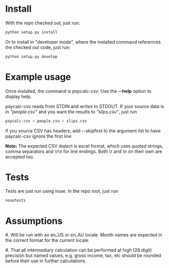 
# Install

With the repo checked out, just run:

```bash
python setup.py install
```

Or to install in "developer mode", where the installed command references the
checked out code, just run:

```bash
python setup.py develop
```

# Example usage

Once installed, the command is *paycalc-csv*. Use the **--help** option to
display help.

paycalc-csv reads from STDIN and writes to STDOUT. If your source data is in
*"people.csv"* and you want the results to *"slips.csv"*, just run

```bash
paycalc-csv < people.csv > slips.csv
```

If you source CSV has headers, add --skipfirst to the argument list to have
paycalc-csv ignore the first line.

**Note:** The expected CSV dialect is excel format, which uses quoted strings,
comma separators and \r\n for line endings. Both \r and \n on their own are
accepted too.

# Tests

Tests are just run using nose. In the repo root, just run

```bash
nosetests
```

# Assumptions

 #. Will be run with an en_US or en_AU locale. Month names are expected in the
    correct format for the current locale.

 #. That all intermediary calculation can be performed at high (28 digit)
    precision but named values, e.g. gross income, tax, etc should be rounded
    before their use in further calculations.
